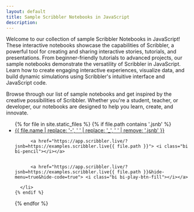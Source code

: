 ```yaml
---
layout: default
title: Sample Scribbler Notebooks in JavaScript
description: 
---
```




Welcome to our collection of sample Scribbler Notebooks in JavaScript! These interactive notebooks showcase the capabilities of Scribbler, a powerful tool for creating and sharing interactive stories, tutorials, and presentations. From beginner-friendly tutorials to advanced projects, our sample notebooks demonstrate the versatility of Scribbler in JavaScript. Learn how to create engaging interactive experiences, visualize data, and build dynamic simulations using Scribbler's intuitive interface and JavaScript code.



Browse through our list of sample notebooks and get inspired by the creative possibilities of Scribbler. Whether you're a student, teacher, or developer, our notebooks are designed to help you learn, create, and innovate.




<ul class="row">
  {% for file in site.static_files %}
    {% if file.path contains '.jsnb' %}
      <li class="col-md-3 col-sm-4 mb-4 sampleCard">
        <a href="https://app.scribbler.live/?jsnb=https://examples.scribbler.live{{ file.path }}">{{ file.name | replace: '-', ' ' | replace: '_', ' ' | remove: '.jsnb' }}</a>
        
          <a href="https://app.scribbler.live/?jsnb=https://examples.scribbler.live{{ file.path }}"> <i class="bi bi-pencil"></i></a>
         
       
          <a href="https://app.scribbler.live/?jsnb=https://examples.scribbler.live{{ file.path }}&hide-menu=true&hide-code=true"> <i class="bi bi-play-btn-fill"></i></a>
         
      </li>
    {% endif %}
  {% endfor %}
</ul>
